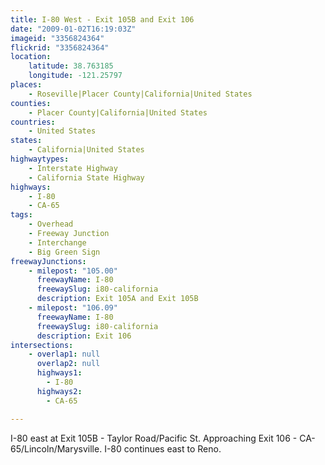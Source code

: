 ```yaml
---
title: I-80 West - Exit 105B and Exit 106
date: "2009-01-02T16:19:03Z"
imageid: "3356824364"
flickrid: "3356824364"
location:
    latitude: 38.763185
    longitude: -121.25797
places:
    - Roseville|Placer County|California|United States
counties:
    - Placer County|California|United States
countries:
    - United States
states:
    - California|United States
highwaytypes:
    - Interstate Highway
    - California State Highway
highways:
    - I-80
    - CA-65
tags:
    - Overhead
    - Freeway Junction
    - Interchange
    - Big Green Sign
freewayJunctions:
    - milepost: "105.00"
      freewayName: I-80
      freewaySlug: i80-california
      description: Exit 105A and Exit 105B
    - milepost: "106.09"
      freewayName: I-80
      freewaySlug: i80-california
      description: Exit 106
intersections:
    - overlap1: null
      overlap2: null
      highways1:
        - I-80
      highways2:
        - CA-65

---
```

I-80 east at Exit 105B - Taylor Road/Pacific St. Approaching Exit 106 - CA-65/Lincoln/Marysville. I-80 continues east to Reno.